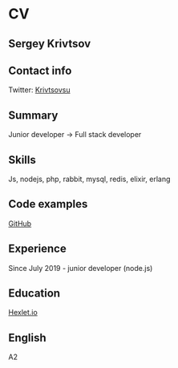 # CV

## Sergey Krivtsov

## Contact info

Twitter: [Krivtsovsu](<https://twitter.com/krivtsovsu>)

## Summary

Junior developer -> Full stack developer

## Skills

Js, nodejs, php, rabbit, mysql, redis, elixir, erlang

## Code examples

[GitHub](https://github.com/krivtsov)

## Experience

Since July 2019 - junior developer (node.js)

## Education

[Hexlet.io](https://ru.hexlet.io/u/krivtsov)

## English

A2
